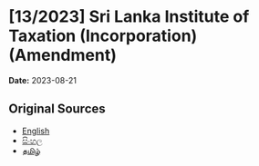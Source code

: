 # [13/2023] Sri Lanka Institute of Taxation (Incorporation) (Amendment)

**Date:** 2023-08-21

## Original Sources

- [English](https://documents.gov.lk/view/acts/2023/8/13-2023_E.pdf)
- [සිංහල](https://documents.gov.lk/view/acts/2023/8/13-2023_S.pdf)
- [தமிழ்](https://documents.gov.lk/view/acts/2023/8/13-2023_T.pdf)
